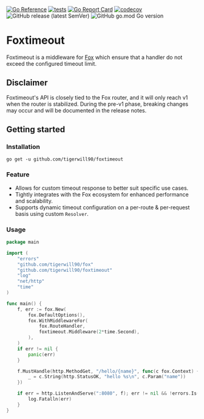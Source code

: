 [![Go Reference](https://pkg.go.dev/badge/github.com/tigerwill90/foxtimeout.svg)](https://pkg.go.dev/github.com/tigerwill90/foxtimeout)
[![tests](https://github.com/tigerwill90/foxtimeout/actions/workflows/tests.yaml/badge.svg)](https://github.com/tigerwill90/foxtimeout/actions?query=workflow%3Atests)
[![Go Report Card](https://goreportcard.com/badge/github.com/tigerwill90/foxtimeout)](https://goreportcard.com/report/github.com/tigerwill90/foxtimeout)
[![codecov](https://codecov.io/gh/tigerwill90/foxtimeout/branch/master/graph/badge.svg?token=D6qSTlzEcE)](https://codecov.io/gh/tigerwill90/foxtimeout)
![GitHub release (latest SemVer)](https://img.shields.io/github/v/release/tigerwill90/foxtimeout)
![GitHub go.mod Go version](https://img.shields.io/github/go-mod/go-version/tigerwill90/foxtimeout)

# Foxtimeout

Foxtimeout is a middleware for [Fox](https://github.com/tigerwill90/fox) which ensure that a handler do not exceed the
configured timeout limit.

## Disclaimer
Foxtimeout's API is closely tied to the Fox router, and it will only reach v1 when the router is stabilized.
During the pre-v1 phase, breaking changes may occur and will be documented in the release notes.

## Getting started
### Installation

````shell
go get -u github.com/tigerwill90/foxtimeout
````
### Feature
- Allows for custom timeout response to better suit specific use cases.
- Tightly integrates with the Fox ecosystem for enhanced performance and scalability.
- Supports dynamic timeout configuration on a per-route & per-request basis using custom `Resolver`.

### Usage
````go
package main

import (
	"errors"
	"github.com/tigerwill90/fox"
	"github.com/tigerwill90/foxtimeout"
	"log"
	"net/http"
	"time"
)

func main() {
	f, err := fox.New(
		fox.DefaultOptions(),
		fox.WithMiddlewareFor(
			fox.RouteHandler,
			foxtimeout.Middleware(2*time.Second),
		),
	)
	if err != nil {
		panic(err)
	}

	f.MustHandle(http.MethodGet, "/hello/{name}", func(c fox.Context) {
		_ = c.String(http.StatusOK, "hello %s\n", c.Param("name"))
	})

	if err = http.ListenAndServe(":8080", f); err != nil && !errors.Is(err, http.ErrServerClosed) {
		log.Fatalln(err)
	}
}
````
